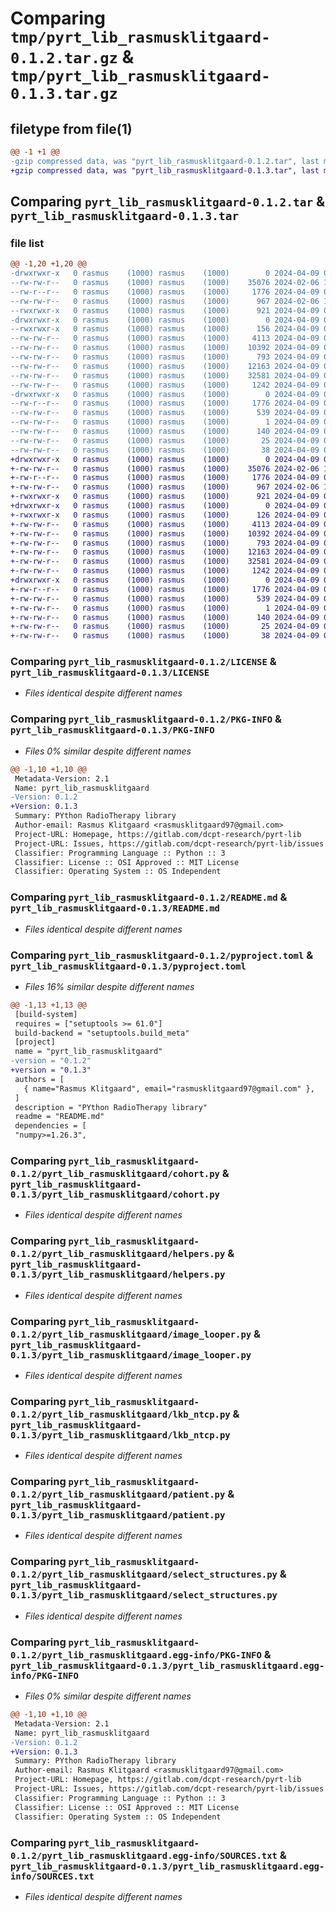 # Comparing `tmp/pyrt_lib_rasmusklitgaard-0.1.2.tar.gz` & `tmp/pyrt_lib_rasmusklitgaard-0.1.3.tar.gz`

## filetype from file(1)

```diff
@@ -1 +1 @@
-gzip compressed data, was "pyrt_lib_rasmusklitgaard-0.1.2.tar", last modified: Tue Apr  9 08:40:23 2024, max compression
+gzip compressed data, was "pyrt_lib_rasmusklitgaard-0.1.3.tar", last modified: Tue Apr  9 08:45:06 2024, max compression
```

## Comparing `pyrt_lib_rasmusklitgaard-0.1.2.tar` & `pyrt_lib_rasmusklitgaard-0.1.3.tar`

### file list

```diff
@@ -1,20 +1,20 @@
-drwxrwxr-x   0 rasmus    (1000) rasmus    (1000)        0 2024-04-09 08:40:23.234348 pyrt_lib_rasmusklitgaard-0.1.2/
--rw-rw-r--   0 rasmus    (1000) rasmus    (1000)    35076 2024-02-06 14:03:05.000000 pyrt_lib_rasmusklitgaard-0.1.2/LICENSE
--rw-r--r--   0 rasmus    (1000) rasmus    (1000)     1776 2024-04-09 08:40:23.234348 pyrt_lib_rasmusklitgaard-0.1.2/PKG-INFO
--rw-rw-r--   0 rasmus    (1000) rasmus    (1000)      967 2024-02-06 14:03:05.000000 pyrt_lib_rasmusklitgaard-0.1.2/README.md
--rwxrwxr-x   0 rasmus    (1000) rasmus    (1000)      921 2024-04-09 08:39:44.000000 pyrt_lib_rasmusklitgaard-0.1.2/pyproject.toml
-drwxrwxr-x   0 rasmus    (1000) rasmus    (1000)        0 2024-04-09 08:40:23.230348 pyrt_lib_rasmusklitgaard-0.1.2/pyrt_lib_rasmusklitgaard/
--rwxrwxr-x   0 rasmus    (1000) rasmus    (1000)      156 2024-04-09 08:39:30.000000 pyrt_lib_rasmusklitgaard-0.1.2/pyrt_lib_rasmusklitgaard/__init__.py
--rw-rw-r--   0 rasmus    (1000) rasmus    (1000)     4113 2024-04-09 08:40:21.000000 pyrt_lib_rasmusklitgaard-0.1.2/pyrt_lib_rasmusklitgaard/cohort.py
--rw-rw-r--   0 rasmus    (1000) rasmus    (1000)    10392 2024-04-09 08:40:21.000000 pyrt_lib_rasmusklitgaard-0.1.2/pyrt_lib_rasmusklitgaard/helpers.py
--rw-rw-r--   0 rasmus    (1000) rasmus    (1000)      793 2024-04-09 08:40:21.000000 pyrt_lib_rasmusklitgaard-0.1.2/pyrt_lib_rasmusklitgaard/image_looper.py
--rw-rw-r--   0 rasmus    (1000) rasmus    (1000)    12163 2024-04-09 08:40:21.000000 pyrt_lib_rasmusklitgaard-0.1.2/pyrt_lib_rasmusklitgaard/lkb_ntcp.py
--rw-rw-r--   0 rasmus    (1000) rasmus    (1000)    32581 2024-04-09 08:40:21.000000 pyrt_lib_rasmusklitgaard-0.1.2/pyrt_lib_rasmusklitgaard/patient.py
--rw-rw-r--   0 rasmus    (1000) rasmus    (1000)     1242 2024-04-09 08:40:21.000000 pyrt_lib_rasmusklitgaard-0.1.2/pyrt_lib_rasmusklitgaard/select_structures.py
-drwxrwxr-x   0 rasmus    (1000) rasmus    (1000)        0 2024-04-09 08:40:23.234348 pyrt_lib_rasmusklitgaard-0.1.2/pyrt_lib_rasmusklitgaard.egg-info/
--rw-r--r--   0 rasmus    (1000) rasmus    (1000)     1776 2024-04-09 08:40:23.000000 pyrt_lib_rasmusklitgaard-0.1.2/pyrt_lib_rasmusklitgaard.egg-info/PKG-INFO
--rw-rw-r--   0 rasmus    (1000) rasmus    (1000)      539 2024-04-09 08:40:23.000000 pyrt_lib_rasmusklitgaard-0.1.2/pyrt_lib_rasmusklitgaard.egg-info/SOURCES.txt
--rw-rw-r--   0 rasmus    (1000) rasmus    (1000)        1 2024-04-09 08:40:23.000000 pyrt_lib_rasmusklitgaard-0.1.2/pyrt_lib_rasmusklitgaard.egg-info/dependency_links.txt
--rw-rw-r--   0 rasmus    (1000) rasmus    (1000)      140 2024-04-09 08:40:23.000000 pyrt_lib_rasmusklitgaard-0.1.2/pyrt_lib_rasmusklitgaard.egg-info/requires.txt
--rw-rw-r--   0 rasmus    (1000) rasmus    (1000)       25 2024-04-09 08:40:23.000000 pyrt_lib_rasmusklitgaard-0.1.2/pyrt_lib_rasmusklitgaard.egg-info/top_level.txt
--rw-rw-r--   0 rasmus    (1000) rasmus    (1000)       38 2024-04-09 08:40:23.234348 pyrt_lib_rasmusklitgaard-0.1.2/setup.cfg
+drwxrwxr-x   0 rasmus    (1000) rasmus    (1000)        0 2024-04-09 08:45:06.848228 pyrt_lib_rasmusklitgaard-0.1.3/
+-rw-rw-r--   0 rasmus    (1000) rasmus    (1000)    35076 2024-02-06 14:03:05.000000 pyrt_lib_rasmusklitgaard-0.1.3/LICENSE
+-rw-r--r--   0 rasmus    (1000) rasmus    (1000)     1776 2024-04-09 08:45:06.848228 pyrt_lib_rasmusklitgaard-0.1.3/PKG-INFO
+-rw-rw-r--   0 rasmus    (1000) rasmus    (1000)      967 2024-02-06 14:03:05.000000 pyrt_lib_rasmusklitgaard-0.1.3/README.md
+-rwxrwxr-x   0 rasmus    (1000) rasmus    (1000)      921 2024-04-09 08:44:56.000000 pyrt_lib_rasmusklitgaard-0.1.3/pyproject.toml
+drwxrwxr-x   0 rasmus    (1000) rasmus    (1000)        0 2024-04-09 08:45:06.848228 pyrt_lib_rasmusklitgaard-0.1.3/pyrt_lib_rasmusklitgaard/
+-rwxrwxr-x   0 rasmus    (1000) rasmus    (1000)      126 2024-04-09 08:44:27.000000 pyrt_lib_rasmusklitgaard-0.1.3/pyrt_lib_rasmusklitgaard/__init__.py
+-rw-rw-r--   0 rasmus    (1000) rasmus    (1000)     4113 2024-04-09 08:45:04.000000 pyrt_lib_rasmusklitgaard-0.1.3/pyrt_lib_rasmusklitgaard/cohort.py
+-rw-rw-r--   0 rasmus    (1000) rasmus    (1000)    10392 2024-04-09 08:45:04.000000 pyrt_lib_rasmusklitgaard-0.1.3/pyrt_lib_rasmusklitgaard/helpers.py
+-rw-rw-r--   0 rasmus    (1000) rasmus    (1000)      793 2024-04-09 08:44:14.000000 pyrt_lib_rasmusklitgaard-0.1.3/pyrt_lib_rasmusklitgaard/image_looper.py
+-rw-rw-r--   0 rasmus    (1000) rasmus    (1000)    12163 2024-04-09 08:45:04.000000 pyrt_lib_rasmusklitgaard-0.1.3/pyrt_lib_rasmusklitgaard/lkb_ntcp.py
+-rw-rw-r--   0 rasmus    (1000) rasmus    (1000)    32581 2024-04-09 08:45:04.000000 pyrt_lib_rasmusklitgaard-0.1.3/pyrt_lib_rasmusklitgaard/patient.py
+-rw-rw-r--   0 rasmus    (1000) rasmus    (1000)     1242 2024-04-09 08:45:04.000000 pyrt_lib_rasmusklitgaard-0.1.3/pyrt_lib_rasmusklitgaard/select_structures.py
+drwxrwxr-x   0 rasmus    (1000) rasmus    (1000)        0 2024-04-09 08:45:06.848228 pyrt_lib_rasmusklitgaard-0.1.3/pyrt_lib_rasmusklitgaard.egg-info/
+-rw-r--r--   0 rasmus    (1000) rasmus    (1000)     1776 2024-04-09 08:45:06.000000 pyrt_lib_rasmusklitgaard-0.1.3/pyrt_lib_rasmusklitgaard.egg-info/PKG-INFO
+-rw-rw-r--   0 rasmus    (1000) rasmus    (1000)      539 2024-04-09 08:45:06.000000 pyrt_lib_rasmusklitgaard-0.1.3/pyrt_lib_rasmusklitgaard.egg-info/SOURCES.txt
+-rw-rw-r--   0 rasmus    (1000) rasmus    (1000)        1 2024-04-09 08:45:06.000000 pyrt_lib_rasmusklitgaard-0.1.3/pyrt_lib_rasmusklitgaard.egg-info/dependency_links.txt
+-rw-rw-r--   0 rasmus    (1000) rasmus    (1000)      140 2024-04-09 08:45:06.000000 pyrt_lib_rasmusklitgaard-0.1.3/pyrt_lib_rasmusklitgaard.egg-info/requires.txt
+-rw-rw-r--   0 rasmus    (1000) rasmus    (1000)       25 2024-04-09 08:45:06.000000 pyrt_lib_rasmusklitgaard-0.1.3/pyrt_lib_rasmusklitgaard.egg-info/top_level.txt
+-rw-rw-r--   0 rasmus    (1000) rasmus    (1000)       38 2024-04-09 08:45:06.848228 pyrt_lib_rasmusklitgaard-0.1.3/setup.cfg
```

### Comparing `pyrt_lib_rasmusklitgaard-0.1.2/LICENSE` & `pyrt_lib_rasmusklitgaard-0.1.3/LICENSE`

 * *Files identical despite different names*

### Comparing `pyrt_lib_rasmusklitgaard-0.1.2/PKG-INFO` & `pyrt_lib_rasmusklitgaard-0.1.3/PKG-INFO`

 * *Files 0% similar despite different names*

```diff
@@ -1,10 +1,10 @@
 Metadata-Version: 2.1
 Name: pyrt_lib_rasmusklitgaard
-Version: 0.1.2
+Version: 0.1.3
 Summary: PYthon RadioTherapy library
 Author-email: Rasmus Klitgaard <rasmusklitgaard97@gmail.com>
 Project-URL: Homepage, https://gitlab.com/dcpt-research/pyrt-lib
 Project-URL: Issues, https://gitlab.com/dcpt-research/pyrt-lib/issues
 Classifier: Programming Language :: Python :: 3
 Classifier: License :: OSI Approved :: MIT License
 Classifier: Operating System :: OS Independent
```

### Comparing `pyrt_lib_rasmusklitgaard-0.1.2/README.md` & `pyrt_lib_rasmusklitgaard-0.1.3/README.md`

 * *Files identical despite different names*

### Comparing `pyrt_lib_rasmusklitgaard-0.1.2/pyproject.toml` & `pyrt_lib_rasmusklitgaard-0.1.3/pyproject.toml`

 * *Files 16% similar despite different names*

```diff
@@ -1,13 +1,13 @@
 [build-system]
 requires = ["setuptools >= 61.0"]
 build-backend = "setuptools.build_meta"
 [project]
 name = "pyrt_lib_rasmusklitgaard"
-version = "0.1.2"
+version = "0.1.3"
 authors = [
   { name="Rasmus Klitgaard", email="rasmusklitgaard97@gmail.com" },
 ]
 description = "PYthon RadioTherapy library"
 readme = "README.md"
 dependencies = [
 "numpy>=1.26.3",
```

### Comparing `pyrt_lib_rasmusklitgaard-0.1.2/pyrt_lib_rasmusklitgaard/cohort.py` & `pyrt_lib_rasmusklitgaard-0.1.3/pyrt_lib_rasmusklitgaard/cohort.py`

 * *Files identical despite different names*

### Comparing `pyrt_lib_rasmusklitgaard-0.1.2/pyrt_lib_rasmusklitgaard/helpers.py` & `pyrt_lib_rasmusklitgaard-0.1.3/pyrt_lib_rasmusklitgaard/helpers.py`

 * *Files identical despite different names*

### Comparing `pyrt_lib_rasmusklitgaard-0.1.2/pyrt_lib_rasmusklitgaard/image_looper.py` & `pyrt_lib_rasmusklitgaard-0.1.3/pyrt_lib_rasmusklitgaard/image_looper.py`

 * *Files identical despite different names*

### Comparing `pyrt_lib_rasmusklitgaard-0.1.2/pyrt_lib_rasmusklitgaard/lkb_ntcp.py` & `pyrt_lib_rasmusklitgaard-0.1.3/pyrt_lib_rasmusklitgaard/lkb_ntcp.py`

 * *Files identical despite different names*

### Comparing `pyrt_lib_rasmusklitgaard-0.1.2/pyrt_lib_rasmusklitgaard/patient.py` & `pyrt_lib_rasmusklitgaard-0.1.3/pyrt_lib_rasmusklitgaard/patient.py`

 * *Files identical despite different names*

### Comparing `pyrt_lib_rasmusklitgaard-0.1.2/pyrt_lib_rasmusklitgaard/select_structures.py` & `pyrt_lib_rasmusklitgaard-0.1.3/pyrt_lib_rasmusklitgaard/select_structures.py`

 * *Files identical despite different names*

### Comparing `pyrt_lib_rasmusklitgaard-0.1.2/pyrt_lib_rasmusklitgaard.egg-info/PKG-INFO` & `pyrt_lib_rasmusklitgaard-0.1.3/pyrt_lib_rasmusklitgaard.egg-info/PKG-INFO`

 * *Files 0% similar despite different names*

```diff
@@ -1,10 +1,10 @@
 Metadata-Version: 2.1
 Name: pyrt_lib_rasmusklitgaard
-Version: 0.1.2
+Version: 0.1.3
 Summary: PYthon RadioTherapy library
 Author-email: Rasmus Klitgaard <rasmusklitgaard97@gmail.com>
 Project-URL: Homepage, https://gitlab.com/dcpt-research/pyrt-lib
 Project-URL: Issues, https://gitlab.com/dcpt-research/pyrt-lib/issues
 Classifier: Programming Language :: Python :: 3
 Classifier: License :: OSI Approved :: MIT License
 Classifier: Operating System :: OS Independent
```

### Comparing `pyrt_lib_rasmusklitgaard-0.1.2/pyrt_lib_rasmusklitgaard.egg-info/SOURCES.txt` & `pyrt_lib_rasmusklitgaard-0.1.3/pyrt_lib_rasmusklitgaard.egg-info/SOURCES.txt`

 * *Files identical despite different names*

